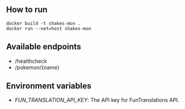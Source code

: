 ## How to run

```
docker build -t shakes-mon .
docker run --net=host shakes-mon
```

## Available endpoints

- /healthcheck
- /pokemon/{name}

## Environment variables

- *FUN_TRANSLATION_API_KEY*: The API key for FunTranslations API.
